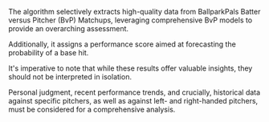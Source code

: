 The algorithm selectively extracts high-quality data from BallparkPals Batter versus Pitcher (BvP) Matchups, leveraging comprehensive BvP models to provide an overarching assessment. 

Additionally, it assigns a performance score aimed at forecasting the probability of a base hit. 

It's imperative to note that while these results offer valuable insights, they should not be interpreted in isolation. 

Personal judgment, recent performance trends, and crucially, historical data against specific pitchers, as well as against left- and right-handed pitchers, must be considered for a comprehensive analysis.
